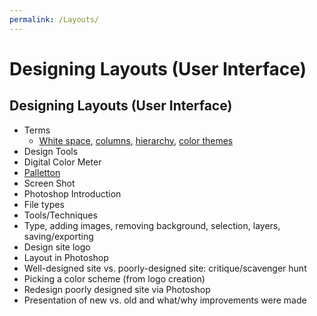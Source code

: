 ```yaml
---
permalink: /Layouts/
---
```

# Designing Layouts (User Interface)

## Designing Layouts (User Interface)
- Terms 
  - <a href="https://1stwebdesigner.com/beautiful-whitespace-web-design/">White space</a>, <a href="https://www.smashingmagazine.com/2017/12/building-better-ui-designs-layout-grids/">columns</a>, <a href="https://www.woodst.com/web-design-development/hierarchy-web-site-design/">hierarchy</a>, <a href="https://paletton.com/#uid=1000u0kllllaFw0g0qFqFg0w0aF">color themes</a>
- Design Tools
 - Digital Color Meter
 - <a href="https://paletton.com/#uid=1000u0kllllaFw0g0qFqFg0w0aF">Palletton</a>
 - Screen Shot
- Photoshop Introduction
 - File types
 - Tools/Techniques
  - Type, adding images, removing background, selection, layers, saving/exporting
 - Design site logo
- Layout in Photoshop
 - Well-designed site vs. poorly-designed site: critique/scavenger hunt
 - Picking a color scheme (from logo creation)
 - Redesign poorly designed site via Photoshop
 - Presentation of new vs. old and what/why improvements were made
